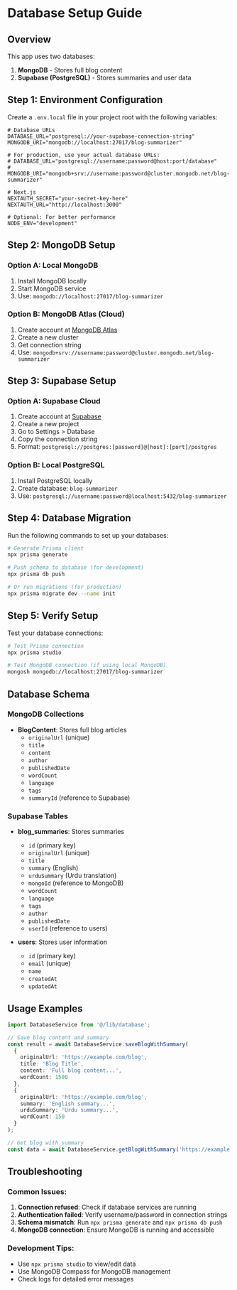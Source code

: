 # Database Setup Guide

## Overview
This app uses two databases:
1. **MongoDB** - Stores full blog content
2. **Supabase (PostgreSQL)** - Stores summaries and user data

## Step 1: Environment Configuration

Create a `.env.local` file in your project root with the following variables:

```env
# Database URLs
DATABASE_URL="postgresql://your-supabase-connection-string"
MONGODB_URI="mongodb://localhost:27017/blog-summarizer"

# For production, use your actual database URLs:
# DATABASE_URL="postgresql://username:password@host:port/database"
# MONGODB_URI="mongodb+srv://username:password@cluster.mongodb.net/blog-summarizer"

# Next.js
NEXTAUTH_SECRET="your-secret-key-here"
NEXTAUTH_URL="http://localhost:3000"

# Optional: For better performance
NODE_ENV="development"
```

## Step 2: MongoDB Setup

### Option A: Local MongoDB
1. Install MongoDB locally
2. Start MongoDB service
3. Use: `mongodb://localhost:27017/blog-summarizer`

### Option B: MongoDB Atlas (Cloud)
1. Create account at [MongoDB Atlas](https://www.mongodb.com/atlas)
2. Create a new cluster
3. Get connection string
4. Use: `mongodb+srv://username:password@cluster.mongodb.net/blog-summarizer`

## Step 3: Supabase Setup

### Option A: Supabase Cloud
1. Create account at [Supabase](https://supabase.com)
2. Create a new project
3. Go to Settings > Database
4. Copy the connection string
5. Format: `postgresql://postgres:[password]@[host]:[port]/postgres`

### Option B: Local PostgreSQL
1. Install PostgreSQL locally
2. Create database: `blog-summarizer`
3. Use: `postgresql://username:password@localhost:5432/blog-summarizer`

## Step 4: Database Migration

Run the following commands to set up your databases:

```bash
# Generate Prisma client
npx prisma generate

# Push schema to database (for development)
npx prisma db push

# Or run migrations (for production)
npx prisma migrate dev --name init
```

## Step 5: Verify Setup

Test your database connections:

```bash
# Test Prisma connection
npx prisma studio

# Test MongoDB connection (if using local MongoDB)
mongosh mongodb://localhost:27017/blog-summarizer
```

## Database Schema

### MongoDB Collections
- **BlogContent**: Stores full blog articles
  - `originalUrl` (unique)
  - `title`
  - `content`
  - `author`
  - `publishedDate`
  - `wordCount`
  - `language`
  - `tags`
  - `summaryId` (reference to Supabase)

### Supabase Tables
- **blog_summaries**: Stores summaries
  - `id` (primary key)
  - `originalUrl` (unique)
  - `title`
  - `summary` (English)
  - `urduSummary` (Urdu translation)
  - `mongoId` (reference to MongoDB)
  - `wordCount`
  - `language`
  - `tags`
  - `author`
  - `publishedDate`
  - `userId` (reference to users)

- **users**: Stores user information
  - `id` (primary key)
  - `email` (unique)
  - `name`
  - `createdAt`
  - `updatedAt`

## Usage Examples

```typescript
import DatabaseService from '@/lib/database';

// Save blog content and summary
const result = await DatabaseService.saveBlogWithSummary(
  {
    originalUrl: 'https://example.com/blog',
    title: 'Blog Title',
    content: 'Full blog content...',
    wordCount: 1500
  },
  {
    originalUrl: 'https://example.com/blog',
    summary: 'English summary...',
    urduSummary: 'Urdu summary...',
    wordCount: 150
  }
);

// Get blog with summary
const data = await DatabaseService.getBlogWithSummary('https://example.com/blog');
```

## Troubleshooting

### Common Issues:
1. **Connection refused**: Check if database services are running
2. **Authentication failed**: Verify username/password in connection strings
3. **Schema mismatch**: Run `npx prisma generate` and `npx prisma db push`
4. **MongoDB connection**: Ensure MongoDB is running and accessible

### Development Tips:
- Use `npx prisma studio` to view/edit data
- Use MongoDB Compass for MongoDB management
- Check logs for detailed error messages 